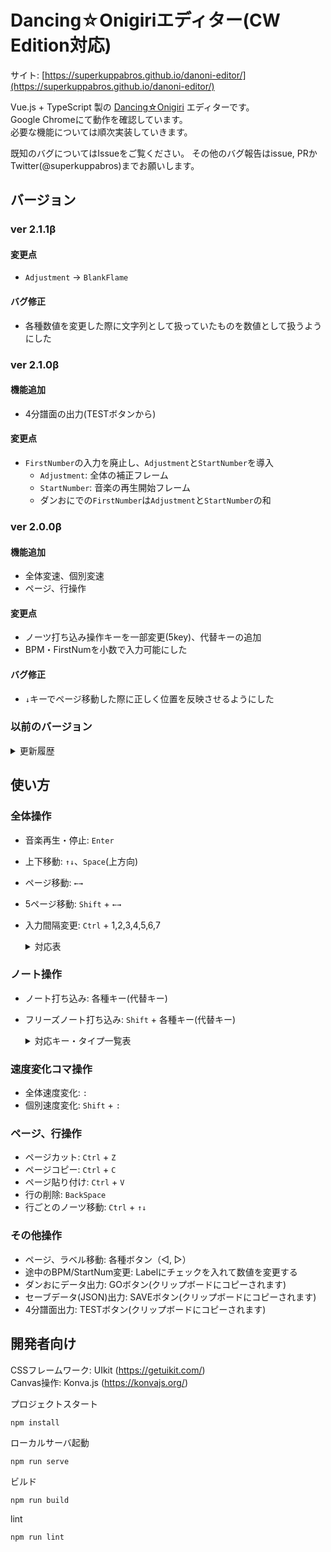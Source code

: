 # Dancing☆Onigiriエディター(CW Edition対応)

サイト: [https://superkuppabros.github.io/danoni-editor/](https://superkuppabros.github.io/danoni-editor/)

Vue.js + TypeScript 製の [Dancing☆Onigiri](https://github.com/cwtickle/danoniplus) エディターです。  
Google Chromeにて動作を確認しています。  
必要な機能については順次実装していきます。  

既知のバグについてはIssueをご覧ください。
その他のバグ報告はissue, PRかTwitter(@superkuppabros)までお願いします。

## バージョン
### ver 2.1.1β
#### 変更点
- `Adjustment` -> `BlankFlame`

#### バグ修正
- 各種数値を変更した際に文字列として扱っていたものを数値として扱うようにした

### ver 2.1.0β
#### 機能追加
- 4分譜面の出力(TESTボタンから)
#### 変更点
- `FirstNumber`の入力を廃止し、`Adjustment`と`StartNumber`を導入
  - `Adjustment`: 全体の補正フレーム
  - `StartNumber`: 音楽の再生開始フレーム
  - ダンおにでの`FirstNumber`は`Adjustment`と`StartNumber`の和

### ver 2.0.0β
#### 機能追加
- 全体変速、個別変速
- ページ、行操作
#### 変更点
- ノーツ打ち込み操作キーを一部変更(5key)、代替キーの追加
- BPM・FirstNumを小数で入力可能にした
#### バグ修正
- `↓`キーでページ移動した際に正しく位置を反映させるようにした

### 以前のバージョン
<details>
<summary>更新履歴</summary>

### ver 1.1.0α
#### 機能追加
- 音楽再生機能の追加

### ver 1.0.0α
- α版公開

</details>

## 使い方
### 全体操作
  - 音楽再生・停止: `Enter`
  - 上下移動: `↑↓`、`Space`(上方向)
  - ページ移動: `←→`
  - 5ページ移動: `Shift` + `←→`
  - 入力間隔変更: `Ctrl` + 1,2,3,4,5,6,7

    <details>
    <summary>対応表</summary>

    |使用キー|入力間隔| 
    |--|--|
    |1| 4分
    |2| 8分
    |3| 16分
    |4| 12分
    |5| 24分
    |6| 32分
    |7| 48分

    </details>

### ノート操作
  - ノート打ち込み: 各種キー(代替キー)
  - フリーズノート打ち込み: `Shift` + 各種キー(代替キー)

    <details>
    <summary>対応キー・タイプ一覧表</summary>

    |タイプ|使用するキー|
    |--|--|
    |5key| J(S), K(D), I(E), L(F), G(H)|
    |7key| S, D, F, G(H), J, K, L|
    |7ikey| S(Z), D(X), F(C), J, K, I(O), L|
    |8key| S, D, F, G(H), J, K, L, ;|
    |9Akey| S, D, E(R), F, G(H), J, K, I(O), L|
    |9Bkey| A, S, D, F, G(H), J, K, L, ;|
    |9ikey| A, S, D, F, G(H), J, K, I(O), L|
    |11key| S, D, F, G(H), J, K, L, U, I, 8(9), O|
    |11Lkey| W, E, 3(4), R, S, D, F, G(H), J, K, L|
    |11Wkey| S, D, F, G(H), J, K, L, 2(1), T, Y, 0(-)|
    |11ikey| S, C(X), D, E(R), F, G(H), J, M(<), K, I(O), L|
    |12key| B, N, J, M, K, <, L, >, U, I, 8(9), O|
    |13key| A, S, D, F, G(H), J, K, L, ;, U, I, 8(9), O|
    |14key| B, N, J, M, K, <, L, >, Y(T), U, I, 8(9), O, P(@)|
    |14ikey| Z, X, C, S, D, F, G(H), J, K, L, U, I, 8(9), O|
    |15key| W, E, 3(4), R, S, D, F, G(H), J, K, L, U, I, 8(9), O|
    |16ikey| Z, X, C, A, S, D, F, G(H), J, K, L, ;, U, I, 8(9), O|
    |17key| A, Z, S, X, D, C, F, V, G(H), N, J, M, K, <, L, >, ;|

    </details>

### 速度変化コマ操作
  - 全体速度変化: `:`
  - 個別速度変化: `Shift` + `:` 

### ページ、行操作
  - ページカット: `Ctrl` + `Z`
  - ページコピー: `Ctrl` + `C`
  - ページ貼り付け: `Ctrl` + `V`
  - 行の削除: `BackSpace`
  - 行ごとのノーツ移動: `Ctrl` + `↑↓`

### その他操作
  - ページ、ラベル移動: 各種ボタン（◁, ▷）
  - 途中のBPM/StartNum変更: Labelにチェックを入れて数値を変更する
  - ダンおにデータ出力: GOボタン(クリップボードにコピーされます)
  - セーブデータ(JSON)出力: SAVEボタン(クリップボードにコピーされます)
  - 4分譜面出力: TESTボタン(クリップボードにコピーされます)

## 開発者向け

CSSフレームワーク: UIkit (https://getuikit.com/)  
Canvas操作: Konva.js (https://konvajs.org/)

プロジェクトスタート
```
npm install
```

ローカルサーバ起動
```
npm run serve
```

ビルド
```
npm run build
```

lint
```
npm run lint
```
